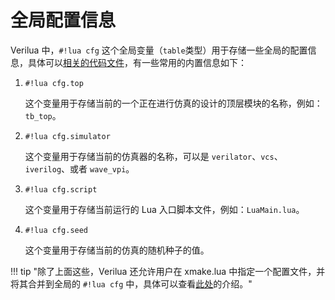 # 全局配置信息

Verilua 中，`#!lua cfg` 这个全局变量（`table`类型）用于存储一些全局的配置信息，具体可以[相关的代码文件](https://github.com/cyril0124/verilua/tree/master/src/lua/LuaSimConfig.lua)，有一些常用的内置信息如下：

1. `#!lua cfg.top`

    这个变量用于存储当前的一个正在进行仿真的设计的顶层模块的名称，例如：`tb_top`。

2. `#!lua cfg.simulator`

    这个变量用于存储当前的仿真器的名称，可以是 `verilator`、`vcs`、`iverilog`、或者 `wave_vpi`。

3. `#!lua cfg.script`

    这个变量用于存储当前运行的 Lua 入口脚本文件，例如：`LuaMain.lua`。

4. `#!lua cfg.seed`

    这个变量用于存储当前的仿真的随机种子的值。

!!! tip "除了上面这些，Verilua 还允许用户在 xmake.lua 中指定一个配置文件，并将其合并到全局的 `#!lua cfg` 中，具体可以查看[此处](./xmake_params.md#cfg-user-cfg)的介绍。"
